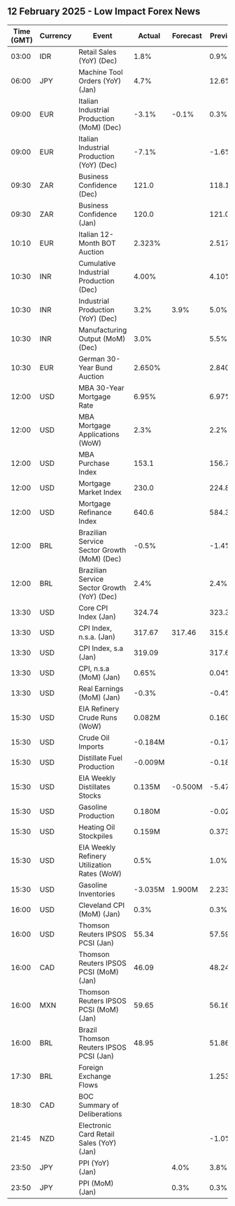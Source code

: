 ## 12 February 2025 - Low Impact Forex News

| Time (GMT) | Currency | Event | Actual | Forecast | Previous |
|------|----------|-------|--------|----------|----------|
| 03:00 | IDR | Retail Sales (YoY) (Dec) | 1.8% |  | 0.9% |
| 06:00 | JPY | Machine Tool Orders (YoY) (Jan) | 4.7% |  | 12.6% |
| 09:00 | EUR | Italian Industrial Production (MoM) (Dec) | -3.1% | -0.1% | 0.3% |
| 09:00 | EUR | Italian Industrial Production (YoY) (Dec) | -7.1% |  | -1.6% |
| 09:30 | ZAR | Business Confidence (Dec) | 121.0 |  | 118.1 |
| 09:30 | ZAR | Business Confidence (Jan) | 120.0 |  | 121.0 |
| 10:10 | EUR | Italian 12-Month BOT Auction | 2.323% |  | 2.517% |
| 10:30 | INR | Cumulative Industrial Production (Dec) | 4.00% |  | 4.10% |
| 10:30 | INR | Industrial Production (YoY) (Dec) | 3.2% | 3.9% | 5.0% |
| 10:30 | INR | Manufacturing Output (MoM) (Dec) | 3.0% |  | 5.5% |
| 10:30 | EUR | German 30-Year Bund Auction | 2.650% |  | 2.840% |
| 12:00 | USD | MBA 30-Year Mortgage Rate | 6.95% |  | 6.97% |
| 12:00 | USD | MBA Mortgage Applications (WoW) | 2.3% |  | 2.2% |
| 12:00 | USD | MBA Purchase Index | 153.1 |  | 156.7 |
| 12:00 | USD | Mortgage Market Index | 230.0 |  | 224.8 |
| 12:00 | USD | Mortgage Refinance Index | 640.6 |  | 584.3 |
| 12:00 | BRL | Brazilian Service Sector Growth (MoM) (Dec) | -0.5% |  | -1.4% |
| 12:00 | BRL | Brazilian Service Sector Growth (YoY) (Dec) | 2.4% |  | 2.4% |
| 13:30 | USD | Core CPI Index (Jan) | 324.74 |  | 323.30 |
| 13:30 | USD | CPI Index, n.s.a. (Jan) | 317.67 | 317.46 | 315.61 |
| 13:30 | USD | CPI Index, s.a (Jan) | 319.09 |  | 317.60 |
| 13:30 | USD | CPI, n.s.a (MoM) (Jan) | 0.65% |  | 0.04% |
| 13:30 | USD | Real Earnings (MoM) (Jan) | -0.3% |  | -0.4% |
| 15:30 | USD | EIA Refinery Crude Runs (WoW) | 0.082M |  | 0.160M |
| 15:30 | USD | Crude Oil Imports | -0.184M |  | -0.178M |
| 15:30 | USD | Distillate Fuel Production | -0.009M |  | -0.186M |
| 15:30 | USD | EIA Weekly Distillates Stocks | 0.135M | -0.500M | -5.471M |
| 15:30 | USD | Gasoline Production | 0.180M |  | -0.027M |
| 15:30 | USD | Heating Oil Stockpiles | 0.159M |  | 0.373M |
| 15:30 | USD | EIA Weekly Refinery Utilization Rates (WoW) | 0.5% |  | 1.0% |
| 15:30 | USD | Gasoline Inventories | -3.035M | 1.900M | 2.233M |
| 16:00 | USD | Cleveland CPI (MoM) (Jan) | 0.3% |  | 0.3% |
| 16:00 | USD | Thomson Reuters IPSOS PCSI (Jan) | 55.34 |  | 57.59 |
| 16:00 | CAD | Thomson Reuters IPSOS PCSI (MoM) (Jan) | 46.09 |  | 48.24 |
| 16:00 | MXN | Thomson Reuters IPSOS PCSI (MoM) (Jan) | 59.65 |  | 56.16 |
| 16:00 | BRL | Brazil Thomson Reuters IPSOS PCSI (Jan) | 48.95 |  | 51.86 |
| 17:30 | BRL | Foreign Exchange Flows |  |  | 1.253B |
| 18:30 | CAD | BOC Summary of Deliberations |  |  |  |
| 21:45 | NZD | Electronic Card Retail Sales (YoY) (Jan) |  |  | -1.0% |
| 23:50 | JPY | PPI (YoY) (Jan) |  | 4.0% | 3.8% |
| 23:50 | JPY | PPI (MoM) (Jan) |  | 0.3% | 0.3% |
